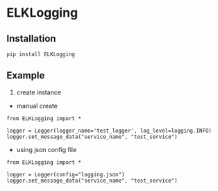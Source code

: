 # ELKLogging

## Installation

```
pip install ELKLogging
```

## Example

1. create instance

  * manual create
  ```
  from ELKLogging import *
  
  logger = Logger(logger_name='test_logger', log_level=logging.INFO)
  logger.set_message_data("service_name", "test_service")
  ```
  
  * using json config file
  ```
  from ELKLogging import *
  
  logger = Logger(config="logging.json")
  logger.set_message_data("service_name", "test_service")
  ```
  

